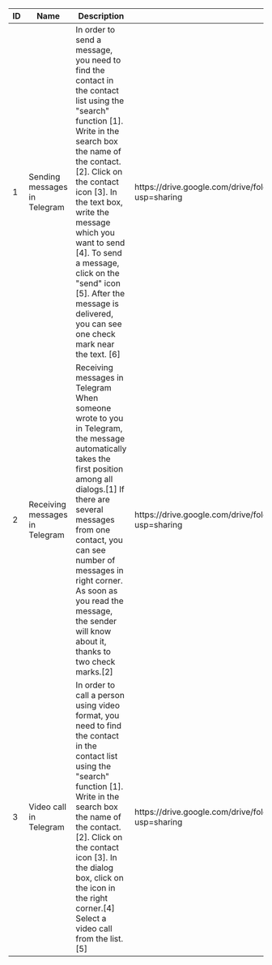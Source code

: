 ﻿| **ID** | **Name**                       | **Description**                                                                                                                                                                                                                                                                                                                                                                                                     | **Attachments**                                                                           |
|--------|--------------------------------|---------------------------------------------------------------------------------------------------------------------------------------------------------------------------------------------------------------------------------------------------------------------------------------------------------------------------------------------------------------------------------------------------------------------|-------------------------------------------------------------------------------------------|
| 1      | Sending messages in Telegram   | In order to send a message, you need to find the contact in the contact list using the "search" function \[1\]\. Write in the search box the name of the contact\. \[2\]\. Click on the contact icon \[3\]\. In the text box, write the message which you want to send \[4\]\. To send a message, click on the "send" icon \[5\]\. After the message is delivered, you can see one check mark near the text\. \[6\] | https://drive\.google\.com/drive/folders/1\-4bGQaDv2qtBSCM\-vNR\-aitu4FKFyk4D?usp=sharing |
| 2      | Receiving messages in Telegram | Receiving messages in Telegram When someone wrote to you in Telegram, the message automatically takes the first position among all dialogs\.\[1\] If there are several messages from one contact, you can see number of messages in right corner\. As soon as you read the message, the sender will know about it, thanks to two check marks\.\[2\]                                                                 | https://drive\.google\.com/drive/folders/1DnAVY8XqkWBVOalQQ5lWFy6G\_qLHyUOB?usp=sharing   |
| 3      | Video call in Telegram         | In order to call a person using video format, you need to find the contact in the contact list using the "search" function \[1\]\. Write in the search box the name of the contact\. \[2\]\. Click on the contact icon \[3\]\. In the dialog box, click on the icon in the right corner\.\[4\] Select a video call from the list\.\[5\]                                                                             | https://drive\.google\.com/drive/folders/181Dj8ko0Bg3WvqA0cfhHxN6cnir8aAfA?usp=sharing    |

